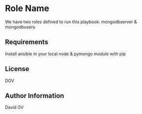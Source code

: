 Role Name
=========

We have two roles defined to run this playbook: mongodbserver & mongodbusers

Requirements
------------

Install ansible in your local node & pymongo module with pip

License
-------

DGV

Author Information
------------------

David GV
